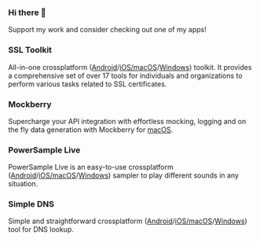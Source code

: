 ### Hi there 👋

Support my work and consider checking out one of my apps!

### SSL Toolkit

All-in-one crossplatform ([Android](https://play.google.com/store/apps/details?id=de.feuerbergsoftware.ssl_checker)/[iOS/macOS](https://apps.apple.com/app/apple-store/id1547278785?pt=122415037&ct=GithubLink&mt=8)/[Windows](https://www.microsoft.com/en-us/p/ssl-toolkit/9nc62bnkndvx)) toolkit. It provides a comprehensive set of over 17 tools for individuals and organizations to perform various tasks related to SSL certificates.  

### Mockberry

Supercharge your API integration with effortless mocking, logging and on the fly data generation with Mockberry for [macOS](https://apps.apple.com/us/app/mockberry/id6466038810).

### PowerSample Live

PowerSample Live is an easy-to-use crossplatform ([Android](https://play.google.com/store/apps/details?id=de.feuerbergsoftware.samplepad_live)/[iOS/macOS](https://apps.apple.com/us/app/powersample-live/id1602906575)/[Windows](https://www.microsoft.com/en-us/p/powersample-live/9P08ZP9QZ2SS)) sampler to play different sounds in any situation.  

### Simple DNS

Simple and straightforward crossplatform ([Android](https://play.google.com/store/apps/details?id=de.feuerbergsoftware.simple_dns)/[iOS/macOS](https://apps.apple.com/us/app/simple-dns/id1645591739)/[Windows](https://apps.microsoft.com/store/detail/simple-dns/9NG0RGCKPNKW)) tool for DNS lookup.

<!--
**Ephenodrom/Ephenodrom** is a ✨ _special_ ✨ repository because its `README.md` (this file) appears on your GitHub profile.

Here are some ideas to get you started:

- 🔭 I’m currently working on ...
- 🌱 I’m currently learning ...
- 👯 I’m looking to collaborate on ...
- 🤔 I’m looking for help with ...
- 💬 Ask me about ...
- 📫 How to reach me: ...
- 😄 Pronouns: ...
- ⚡ Fun fact: ...
-->
